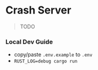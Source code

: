 # Crash Server

> TODO

### Local Dev Guide

- copy/paste `.env.example` to `.env`
- `RUST_LOG=debug cargo run`